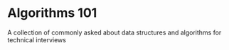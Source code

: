 # Algorithms 101

A collection of commonly asked about data structures and algorithms for technical interviews
